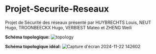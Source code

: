 # Projet-Securite-Reseaux
Projet de Sécurité des réseaux présenté par HUYBRECHTS Louis, NEUT Hugo, TROONBEECKX Hugo, VERBIEST Mateo et ZHENG Weili

**Schéma topologique:**
![topology](https://github.com/user-attachments/assets/c4e295e4-8619-498c-8aaf-96dd8bbc37c2)

**Schéma topologique idéal:**
![Capture d'écran 2024-11-22 142602](https://github.com/user-attachments/assets/9e035903-3cb0-4a63-98c2-efa737df1649)
